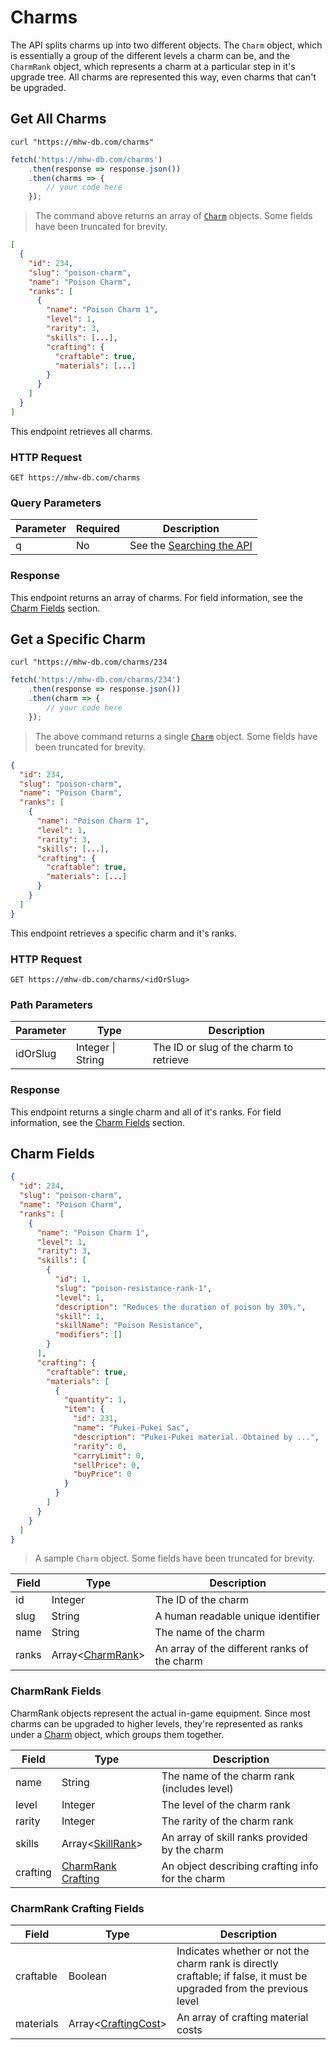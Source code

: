 # Charms
The API splits charms up into two different objects. The `Charm` object, which is essentially a group of the different levels a charm can be, and the `CharmRank` object, which represents a charm at a particular step in it's upgrade tree. All charms are represented this way, even charms that can't be upgraded.

## Get All Charms
```shell
curl "https://mhw-db.com/charms"
```

```javascript
fetch('https://mhw-db.com/charms')
    .then(response => response.json())
    .then(charms => {
        // your code here
    });
```

> The command above returns an array of [`Charm`](#charm-fields) objects. Some fields have been truncated for brevity.

```json
[
  {
    "id": 234,
    "slug": "poison-charm",
    "name": "Poison Charm",
    "ranks": [
      {
        "name": "Poison Charm 1",
        "level": 1,
        "rarity": 3,
        "skills": [...],
        "crafting": {
          "craftable": true,
          "materials": [...]
        }
      }
    ]
  }
]
```

This endpoint retrieves all charms.

### HTTP Request
`GET https://mhw-db.com/charms`

### Query Parameters
Parameter | Required | Description
--------- | -------- | -----------
q | No | See the [Searching the API](#searching-the-api)

### Response
This endpoint returns an array of charms. For field information, see the [Charm Fields](#charm-fields) section.

## Get a Specific Charm
```shell
curl "https://mhw-db.com/charms/234
```

```javascript
fetch('https://mhw-db.com/charms/234')
    .then(response => response.json())
    .then(charm => {
        // your code here
    });
```

> The above command returns a single [`Charm`](#charm-fields) object. Some fields have been truncated for brevity.

```json
{
  "id": 234,
  "slug": "poison-charm",
  "name": "Poison Charm",
  "ranks": [
    {
      "name": "Poison Charm 1",
      "level": 1,
      "rarity": 3,
      "skills": [...],
      "crafting": {
        "craftable": true,
        "materials": [...]
      }
    }
  ]
}
```

This endpoint retrieves a specific charm and it's ranks.

### HTTP Request
`GET https://mhw-db.com/charms/<idOrSlug>`

### Path Parameters
Parameter | Type | Description
--------- | ---- | -----------
idOrSlug | Integer &#124; String | The ID or slug of the charm to retrieve

### Response
This endpoint returns a single charm and all of it's ranks. For field information, see the [Charm Fields](#charm-fields) section.

## Charm Fields
```json
{
  "id": 234,
  "slug": "poison-charm",
  "name": "Poison Charm",
  "ranks": [
    {
      "name": "Poison Charm 1",
      "level": 1,
      "rarity": 3,
      "skills": [
        {
          "id": 1,
          "slug": "poison-resistance-rank-1",
          "level": 1,
          "description": "Reduces the duration of poison by 30%.",
          "skill": 1,
          "skillName": "Poison Resistance",
          "modifiers": []
        }
      ],
      "crafting": {
        "craftable": true,
        "materials": [
          {
            "quantity": 1,
            "item": {
              "id": 231,
              "name": "Pukei-Pukei Sac",
              "description": "Pukei-Pukei material. Obtained by ...",
              "rarity": 0,
              "carryLimit": 0,
              "sellPrice": 0,
              "buyPrice": 0
            }
          }
        ]
      }
    }
  ]
}
```

> A sample `Charm` object. Some fields have been truncated for brevity.

Field | Type | Description
----- | ---- | -----------
id | Integer | The ID of the charm
slug | String | A human readable unique identifier
name | String | The name of the charm
ranks | Array&lt;[CharmRank](#charmrank-fields)&gt; | An array of the different ranks of the charm

### CharmRank Fields
CharmRank objects represent the actual in-game equipment. Since most charms can be upgraded to higher levels, they're
represented as ranks under a [Charm](#charm-fields) object, which groups them together.

Field | Type | Description
----- | ---- | -----------
name | String | The name of the charm rank (includes level)
level | Integer | The level of the charm rank
rarity | Integer | The rarity of the charm rank
skills | Array&lt;[SkillRank](#skillrank-fields)&gt; | An array of skill ranks provided by the charm
crafting | [CharmRank Crafting](#charmrank-crafting-fields) | An object describing crafting info for the charm

### CharmRank Crafting Fields
Field | Type | Description
----- | ---- | -----------
craftable | Boolean | Indicates whether or not the charm rank is directly craftable; if false, it must be upgraded from the previous level
materials | Array&lt;[CraftingCost](#craftingcost-objects)&gt; | An array of crafting material costs